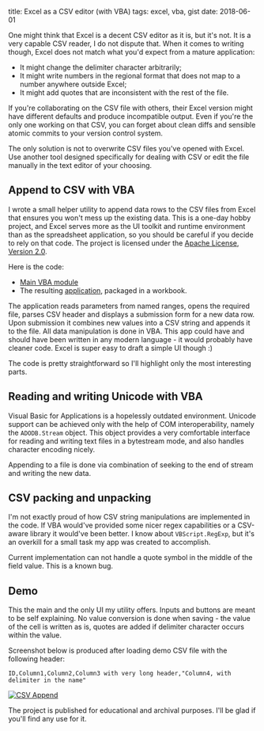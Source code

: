 title: Excel as a CSV editor (with VBA)
tags: excel, vba, gist
date: 2018-06-01

One might think that Excel is a decent CSV editor as it is, but it's not. It is
a very capable CSV reader, I do not dispute that. When it comes to writing though,
Excel does not match what you'd expect from a mature application:

- It might change the delimiter character arbitrarily;
- It might write numbers in the regional format that does not map to a number
  anywhere outside Excel;
- It might add quotes that are inconsistent with the rest of the file.

If you're collaborating on the CSV file with others, their Excel version might
have different defaults and produce incompatible output.  Even if you're the only
one working on that CSV, you can forget about clean diffs and sensible atomic
commits to your version control system.

The only solution is not to overwrite CSV files you've opened with Excel. Use
another tool designed specifically for dealing with CSV or edit the file
manually in the text editor of your choosing.

## Append to CSV with VBA

I wrote a small helper utility to append data rows to the CSV files from Excel that
ensures you won't mess up the existing data. This is a one-day hobby project, and
Excel serves more as the UI toolkit and runtime environment than as the
spreadsheet application, so you should be careful if you decide to rely on that
code. The project is licensed under the [Apache License, Version 2.0][license].

Here is the code:

- [Main VBA module][CSVAppend.bas]
- The resulting [application], packaged in a workbook.

The application reads parameters from named ranges, opens the required file,
parses CSV header and displays a submission form for a new data row. Upon
submission it combines new values into a CSV string and appends it to the file.
All data manipulation is done in VBA. This app could have and should have been
written in any modern language - it would probably have cleaner code. Excel is
super easy to draft a simple UI though :)

The code is pretty straightforward so I'll highlight only the most interesting
parts.

## Reading and writing Unicode with VBA

Visual Basic for Applications is a hopelessly outdated environment. Unicode
support can be achieved only with the help of COM interoperability, namely the
`ADODB.Stream` object. This object provides a very comfortable interface for
reading and writing text files in a bytestream mode, and also handles character
encoding nicely.

Appending to a file is done via combination of seeking to the end of stream
and writing the new data.

## CSV packing and unpacking

I'm not exactly proud of how CSV string manipulations are implemented in the code.
If VBA would've provided some nicer regex capabilities or a CSV-aware library it
would've been better. I know about `VBScript.RegExp`, but it's an overkill for a
small task my app was created to accomplish.

Current implementation can not handle a quote symbol in the middle of the field
value. This is a known bug.

## Demo

This the main and the only UI my utility offers. Inputs and buttons are meant to
be self explaining. No value conversion is done when saving - the value of the
cell is written as is, quotes are added if delimiter character occurs within
the value.

Screenshot below is produced after loading demo CSV file with the following
header:

```
ID,Column1,Column2,Column3 with very long header,"Column4, with delimiter in the name"
```

[![CSV Append][screenshot]][screenshot]

The project is published for educational and archival purposes. I'll be glad if
you'll find any use for it.

[CSVAppend.bas]: https://github.com/sio/CSV-Append/blob/master/CSVAppend.bas
[application]: https://github.com/sio/CSV-Append/raw/master/CSV-Editor.xlsm
[license]: http://www.apache.org/licenses/LICENSE-2.0
[screenshot]: {attach}/resources/csv-append.png
